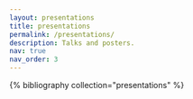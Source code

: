 ```yaml
---
layout: presentations
title: presentations
permalink: /presentations/
description: Talks and posters.
nav: true
nav_order: 3
---
```


<!-- pages/presentations.md -->
<div class="presentations">

{% bibliography collection="presentations" %}

</div>
